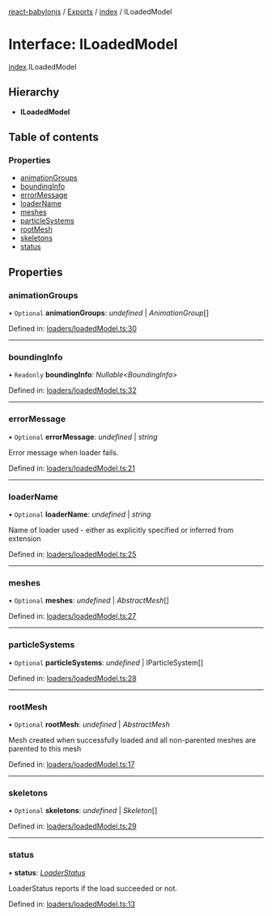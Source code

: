 [react-babylonjs](../README.md) / [Exports](../modules.md) /
[index](../modules/index.md) / ILoadedModel

# Interface: ILoadedModel

[index](../modules/index.md).ILoadedModel

## Hierarchy

- **ILoadedModel**

## Table of contents

### Properties

- [animationGroups](index.iloadedmodel.md#animationgroups)
- [boundingInfo](index.iloadedmodel.md#boundinginfo)
- [errorMessage](index.iloadedmodel.md#errormessage)
- [loaderName](index.iloadedmodel.md#loadername)
- [meshes](index.iloadedmodel.md#meshes)
- [particleSystems](index.iloadedmodel.md#particlesystems)
- [rootMesh](index.iloadedmodel.md#rootmesh)
- [skeletons](index.iloadedmodel.md#skeletons)
- [status](index.iloadedmodel.md#status)

## Properties

### animationGroups

• `Optional` **animationGroups**: _undefined_ \| _AnimationGroup_[]

Defined in:
[loaders/loadedModel.ts:30](https://github.com/brianzinn/react-babylonjs/blob/eba7b00/src/hooks/loaders/loadedModel.ts#L30)

---

### boundingInfo

• `Readonly` **boundingInfo**: _Nullable_<_BoundingInfo_\>

Defined in:
[loaders/loadedModel.ts:32](https://github.com/brianzinn/react-babylonjs/blob/eba7b00/src/hooks/loaders/loadedModel.ts#L32)

---

### errorMessage

• `Optional` **errorMessage**: _undefined_ \| _string_

Error message when loader fails.

Defined in:
[loaders/loadedModel.ts:21](https://github.com/brianzinn/react-babylonjs/blob/eba7b00/src/hooks/loaders/loadedModel.ts#L21)

---

### loaderName

• `Optional` **loaderName**: _undefined_ \| _string_

Name of loader used - either as explicitly specified or inferred from extension

Defined in:
[loaders/loadedModel.ts:25](https://github.com/brianzinn/react-babylonjs/blob/eba7b00/src/hooks/loaders/loadedModel.ts#L25)

---

### meshes

• `Optional` **meshes**: _undefined_ \| _AbstractMesh_[]

Defined in:
[loaders/loadedModel.ts:27](https://github.com/brianzinn/react-babylonjs/blob/eba7b00/src/hooks/loaders/loadedModel.ts#L27)

---

### particleSystems

• `Optional` **particleSystems**: _undefined_ \| IParticleSystem[]

Defined in:
[loaders/loadedModel.ts:28](https://github.com/brianzinn/react-babylonjs/blob/eba7b00/src/hooks/loaders/loadedModel.ts#L28)

---

### rootMesh

• `Optional` **rootMesh**: _undefined_ \| _AbstractMesh_

Mesh created when successfully loaded and all non-parented meshes are parented
to this mesh

Defined in:
[loaders/loadedModel.ts:17](https://github.com/brianzinn/react-babylonjs/blob/eba7b00/src/hooks/loaders/loadedModel.ts#L17)

---

### skeletons

• `Optional` **skeletons**: _undefined_ \| _Skeleton_[]

Defined in:
[loaders/loadedModel.ts:29](https://github.com/brianzinn/react-babylonjs/blob/eba7b00/src/hooks/loaders/loadedModel.ts#L29)

---

### status

• **status**: [_LoaderStatus_](../enums/loaders/loadedmodel.loaderstatus.md)

LoaderStatus reports if the load succeeded or not.

Defined in:
[loaders/loadedModel.ts:13](https://github.com/brianzinn/react-babylonjs/blob/eba7b00/src/hooks/loaders/loadedModel.ts#L13)
